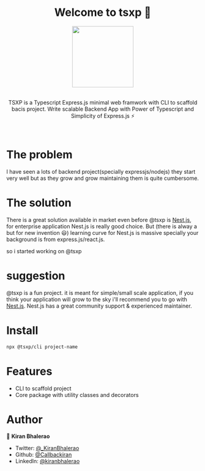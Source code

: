 <div align="center">
<h1>Welcome to tsxp 👋</h1>

<img src="https://i.imgur.com/FtKoA7z.png" height="160" />
<br />
<br />

TSXP is a Typescript Express.js minimal web framwork with CLI to scaffold bacis project. Write scalable
Backend App with Power of Typescript and Simplicity of Express.js ⚡

</div>
<br />

# The problem

I have seen a lots of backend project(specially expressjs/nodejs) they start very well but as they grow and grow maintaining them is quite cumbersome.

# The solution

There is a great solution available in market even before @tsxp is [Nest.js](https://nestjs.com/), for enterprise application Nest.js is really good choice.
But (there is alway a but for new invention 😃) learning curve for Nest.js is massive specially your background is from express.js/react.js.

so i started working on @tsxp

# suggestion

@tsxp is a fun project. it is meant for simple/small scale application, if you think your application will grow to the sky i'll recommend you to go with [Nest.js](https://nestjs.com/). Nest.js has a great community support & experienced maintainer.

# Install

```sh
npx @tsxp/cli project-name
```

# Features

- CLI to scaffold project
- Core package with utility classes and decorators

# Author

👤 **Kiran Bhalerao**

- Twitter: [@\_KiranBhalerao](https://twitter.com/_KiranBhalerao)
- Github: [@Callbackiran](https://github.com/Callbackiran)
- LinkedIn: [@kiranbhalerao](https://linkedin.com/in/kiranbhalerao)
